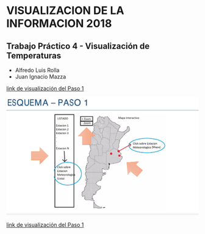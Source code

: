 
# VISUALIZACION DE LA INFORMACION 2018
## Trabajo Práctico 4 - Visualización de Temperaturas 
* Alfredo Luis Rolla 
* Juan Ignacio Mazza 

[link de visualización del Paso 1](http://ciclon.cima.fcen.uba.ar/Visu2018/)

![](img/Paso_1.png?raw=true)

[link de visualización del Paso 1](http://ciclon.cima.fcen.uba.ar/Visu2018/)
